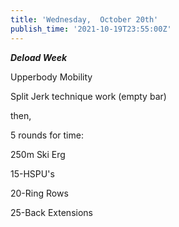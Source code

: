 ```yaml
---
title: 'Wednesday,  October 20th'
publish_time: '2021-10-19T23:55:00Z'
---
```


***Deload Week***

Upperbody Mobility

Split Jerk technique work (empty bar)

then,

5 rounds for time:

250m Ski Erg

15-HSPU's

20-Ring Rows

25-Back Extensions
